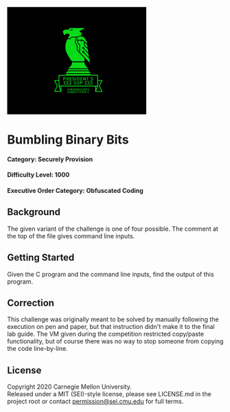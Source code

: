 <img src="../../pc1-logo.png" height="250px">

# Bumbling Binary Bits
#### Category: Securely Provision
#### Difficulty Level: 1000
#### Executive Order Category: Obfuscated Coding

## Background

The given variant of the challenge is one of four possible. The comment at the top of the file gives command line
inputs.

## Getting Started

Given the C program and the command line inputs, find the output of this program.

## Correction

This challenge was originally meant to be solved by manually following the execution on pen and paper, but that
instruction didn't make it to the final lab guide. The VM given during the competition restricted copy/paste
functionality, but of course there was no way to stop someone from copying the code line-by-line.

## License
Copyright 2020 Carnegie Mellon University.  
Released under a MIT (SEI)-style license, please see LICENSE.md in the project root or contact permission@sei.cmu.edu for full terms.
